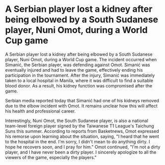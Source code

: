 # A Serbian player lost a kidney after being elbowed by a South Sudanese player, Nuni Omot, during a World Cup game 
 A Serbian player lost a kidney after being elbowed by a South Sudanese player, Nuni Omot, during a World Cup game. The incident occurred when Simanić, the Serbian player, was defending against Omot. Simanić was eventually injured and had to leave the game, effectively ending his participation in the tournament. After the injury, Simanić was immediately taken to a local hospital in Manila, where it was difficult to find a suitable blood donor. As a result, his kidney function was compromised after the game.

Serbian media reported today that Simanić had one of his kidneys removed due to the elbow incident with Omot. It remains unclear how this will affect his health and professional career.

Interestingly, Nuni Omot, the South Sudanese player, is also a national team-level foreign player signed by the Taiwanese T1 League's Taichung Suns this summer. According to reports from Basketnews, Omot expressed his remorse upon learning about the situation, saying, "I heard that he went to the hospital in the end. I'm sorry, I didn't mean to do anything dirty. I hope he recovers soon, and I pray for him." Omot continued, "I'm not a dirty player, and I have never been a dirty player. I sincerely apologize to all the viewers of the game, especially the players."